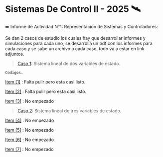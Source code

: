 # Sistemas De Control II - 2025 :artificial_satellite:
 
 :arrow_right: Informe de Actividad N°1: Representacion de Sistemas y  Controladores:

   Se dan 2 casos de estudio los cuales hay que desarrollar informes y simulaciones para cada uno, se 
   desarrolla un pdf con los informes para cada caso y se sube un archivo a cada caso, todo va a estar 
   en link adjuntos.

> [Caso 1]( https://docs.google.com/document/d/1KZYYT7esHmJAt3pkEX0mvPm0SGv5gl7VoEHAGjFdfi0/edit?usp=sharing): Sistema lineal de dos variables de estado.
 
    Codigos. 
   
   [Item [1]](1.1.ipynb) : Falta pulir pero esta casi listo.
   
   [Item [2]](1.2.ipynb) : Falta pulir pero esta casi listo.
   
   [Item [3]](1.3.ipynb) : No empezado

   
        
> [Caso 2]( https://docs.google.com/document/d/1llY7UVRW3fGKIITUCpEvVFjhMJ9Z-2U0c10c8aaSM_8/edit?usp=sharing): Sistema lineal de tres variables de estado.
      
   [Item [4]](1.1.ipynb) : No empezado
   
   [Item [5]](1.2.ipynb) : No empezado
   
   [Item [6]](1.3.ipynb) : No empezado

   [Item [7]](1.1.ipynb) : No empezado
   
  
